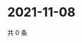 # 2021-11-08

共 0 条

<!-- BEGIN WEIBO -->
<!-- 最后更新时间 Mon Nov 08 2021 05:00:34 GMT+0800 (China Standard Time) -->

<!-- END WEIBO -->
